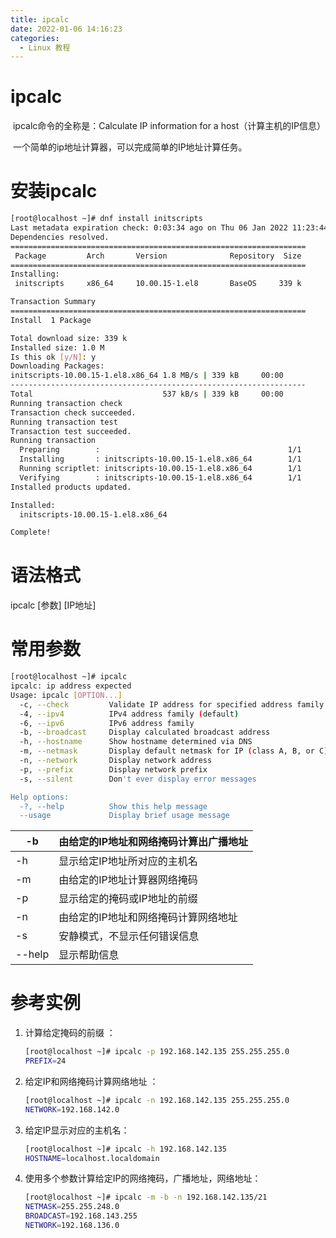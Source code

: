 ```yaml
---
title: ipcalc
date: 2022-01-06 14:16:23
categories:
  - Linux 教程
---
```




#	ipcalc

​	ipcalc命令的全称是：Calculate IP information for a host（计算主机的IP信息）

​	一个简单的ip地址计算器，可以完成简单的IP地址计算任务。
<!--more-->

#	安装ipcalc

```bash
[root@localhost ~]# dnf install initscripts
Last metadata expiration check: 0:03:34 ago on Thu 06 Jan 2022 11:23:44 AM CST.
Dependencies resolved.
==================================================================
 Package         Arch       Version              Repository  Size
==================================================================
Installing:
 initscripts     x86_64     10.00.15-1.el8       BaseOS     339 k

Transaction Summary
==================================================================
Install  1 Package

Total download size: 339 k
Installed size: 1.0 M
Is this ok [y/N]: y
Downloading Packages:
initscripts-10.00.15-1.el8.x86_64 1.8 MB/s | 339 kB     00:00
------------------------------------------------------------------
Total                             537 kB/s | 339 kB     00:00
Running transaction check
Transaction check succeeded.
Running transaction test
Transaction test succeeded.
Running transaction
  Preparing        :                                          1/1
  Installing       : initscripts-10.00.15-1.el8.x86_64        1/1
  Running scriptlet: initscripts-10.00.15-1.el8.x86_64        1/1
  Verifying        : initscripts-10.00.15-1.el8.x86_64        1/1
Installed products updated.

Installed:
  initscripts-10.00.15-1.el8.x86_64

Complete!
```

#	语法格式

ipcalc [参数] [IP地址]

#	常用参数

```bash
[root@localhost ~]# ipcalc
ipcalc: ip address expected
Usage: ipcalc [OPTION...]
  -c, --check         Validate IP address for specified address family
  -4, --ipv4          IPv4 address family (default)
  -6, --ipv6          IPv6 address family
  -b, --broadcast     Display calculated broadcast address
  -h, --hostname      Show hostname determined via DNS
  -m, --netmask       Display default netmask for IP (class A, B, or C)
  -n, --network       Display network address
  -p, --prefix        Display network prefix
  -s, --silent        Don't ever display error messages

Help options:
  -?, --help          Show this help message
  --usage             Display brief usage message
```

| -b     | 由给定的IP地址和网络掩码计算出广播地址 |
| ------ | -------------------------------------- |
| -h     | 显示给定IP地址所对应的主机名           |
| -m     | 由给定的IP地址计算器网络掩码           |
| -p     | 显示给定的掩码或IP地址的前缀           |
| -n     | 由给定的IP地址和网络掩码计算网络地址   |
| -s     | 安静模式，不显示任何错误信息           |
| --help | 显示帮助信息                           |

#	参考实例

1. 计算给定掩码的前缀 ：

   ```bash
   [root@localhost ~]# ipcalc -p 192.168.142.135 255.255.255.0
   PREFIX=24
   ```

2. 给定IP和网络掩码计算网络地址 ：

   ```bash
   [root@localhost ~]# ipcalc -n 192.168.142.135 255.255.255.0
   NETWORK=192.168.142.0
   ```

3. 给定IP显示对应的主机名：

   ```bash
   [root@localhost ~]# ipcalc -h 192.168.142.135
   HOSTNAME=localhost.localdomain
   ```

4. 使用多个参数计算给定IP的网络掩码，广播地址，网络地址：

   ```bash
   [root@localhost ~]# ipcalc -m -b -n 192.168.142.135/21
   NETMASK=255.255.248.0
   BROADCAST=192.168.143.255
   NETWORK=192.168.136.0
   ```

   
